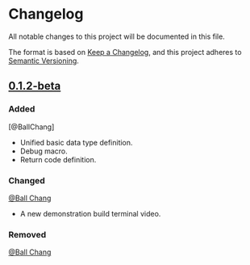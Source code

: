 # Changelog
All notable changes to this project will be documented in this file.

The format is based on
 [Keep a Changelog](https://keepachangelog.com/en/1.0.0/),
and this project adheres to
 [Semantic Versioning](https://semver.org/spec/v2.0.0.html).

## [0.1.2-beta]
### Added
[@BallChang]

- Unified basic data type definition.
- Debug macro.
- Return code definition.

### Changed
[@Ball Chang]
- A new demonstration build terminal video.

### Removed
[@Ball Chang]

[Unreleased]: https://gitlab.com/zhangbolily/BCore/tree/dev
[0.1.2-beta]:
 https://gitlab.com/zhangbolily/BCore/tree/v0.1.2-beta

[@Ball Chang]: https://gitlab.com/zhangbolily
